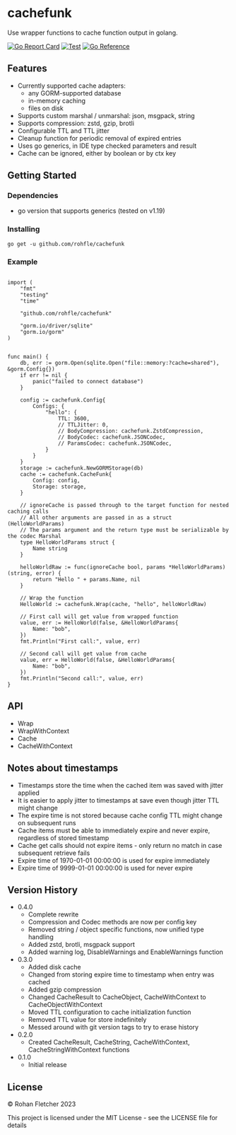 # cachefunk

Use wrapper functions to cache function output in golang.

[![Go Report Card](https://goreportcard.com/badge/github.com/rohfle/cachefunk)](https://goreportcard.com/report/github.com/rohfle/cachefunk)
[![Test](https://github.com/rohfle/cachefunk/actions/workflows/test.yml/badge.svg)](https://github.com/rohfle/cachefunk/actions/workflows/test.yml)
[![Go Reference](https://pkg.go.dev/badge/github.com/rohfle/cachefunk.svg)](https://pkg.go.dev/github.com/rohfle/cachefunk)

## Features

- Currently supported cache adapters:
	- any GORM-supported database
	- in-memory caching
	- files on disk
- Supports custom marshal / unmarshal: json, msgpack, string
- Supports compression: zstd, gzip, brotli
- Configurable TTL and TTL jitter
- Cleanup function for periodic removal of expired entries
- Uses go generics, in IDE type checked parameters and result
- Cache can be ignored, either by boolean or by ctx key

## Getting Started

### Dependencies

* go version that supports generics (tested on v1.19)

### Installing

`go get -u github.com/rohfle/cachefunk`

### Example

```golang

import (
	"fmt"
	"testing"
	"time"

	"github.com/rohfle/cachefunk"

	"gorm.io/driver/sqlite"
	"gorm.io/gorm"
)


func main() {
	db, err := gorm.Open(sqlite.Open("file::memory:?cache=shared"), &gorm.Config{})
	if err != nil {
		panic("failed to connect database")
	}

	config := cachefunk.Config{
		Configs: {
			"hello": {
				TTL: 3600,
				// TTLJitter: 0,
				// BodyCompression: cachefunk.ZstdCompression,
				// BodyCodec: cachefunk.JSONCodec,
				// ParamsCodec: cachefunk.JSONCodec,
			}
		}
	}
	storage := cachefunk.NewGORMStorage(db)
	cache := cachefunk.CacheFunk{
		Config: config,
		Storage: storage,
	}

	// ignoreCache is passed through to the target function for nested caching calls
	// All other arguments are passed in as a struct (HelloWorldParams)
	// The params argument and the return type must be serializable by the codec Marshal
	type HelloWorldParams struct {
		Name string
	}

	helloWorldRaw := func(ignoreCache bool, params *HelloWorldParams) (string, error) {
		return "Hello " + params.Name, nil
	}

    // Wrap the function
	HelloWorld := cachefunk.Wrap(cache, "hello", helloWorldRaw)

	// First call will get value from wrapped function
	value, err := HelloWorld(false, &HelloWorldParams{
		Name: "bob",
	})
	fmt.Println("First call:", value, err)

	// Second call will get value from cache
	value, err = HelloWorld(false, &HelloWorldParams{
		Name: "bob",
	})
	fmt.Println("Second call:", value, err)
}
```

## API

- Wrap
- WrapWithContext
- Cache
- CacheWithContext

## Notes about timestamps

- Timestamps store the time when the cached item was saved with jitter applied
- It is easier to apply jitter to timestamps at save even though jitter TTL might change
- The expire time is not stored because cache config TTL might change on subsequent runs
- Cache items must be able to immediately expire and never expire, regardless of stored timestamp
- Cache get calls should not expire items - only return no match in case subsequent retrieve fails
- Expire time of 1970-01-01 00:00:00 is used for expire immediately
- Expire time of 9999-01-01 00:00:00 is used for never expire

## Version History

* 0.4.0
	* Complete rewrite
	* Compression and Codec methods are now per config key
	* Removed string / object specific functions, now unified type handling
	* Added zstd, brotli, msgpack support
	* Added warning log, DisableWarnings and EnableWarnings function
* 0.3.0
	* Added disk cache
	* Changed from storing expire time to timestamp when entry was cached
	* Added gzip compression
	* Changed CacheResult to CacheObject, CacheWithContext to CacheObjectWithContext
	* Moved TTL configuration to cache initialization function
	* Removed TTL value for store indefinitely
	* Messed around with git version tags to try to erase history
* 0.2.0
	* Created CacheResult, CacheString, CacheWithContext, CacheStringWithContext functions
* 0.1.0
    * Initial release

## License

© Rohan Fletcher 2023

This project is licensed under the MIT License - see the LICENSE file for details
